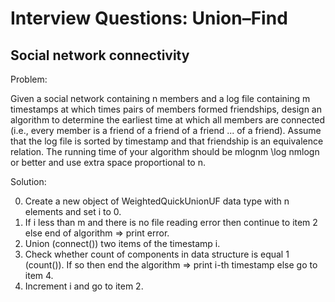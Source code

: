 ﻿# Interview Questions: Union–Find

## Social network connectivity

Problem:

Given a social network containing n members and a log file containing m timestamps at which times pairs of members formed friendships, design an algorithm to determine the earliest time at which all members are connected (i.e., every member is a friend of a friend of a friend ... of a friend). Assume that the log file is sorted by timestamp and that friendship is an equivalence relation. The running time of your algorithm should be mlog⁡nm \log nmlogn or better and use extra space proportional to n.

Solution:

0. Create a new object of WeightedQuickUnionUF data type with n elements and set i to 0.
1. If i less than m and there is no file reading error
        then continue to item 2
    else end of algorithm => print error.
2. Union (connect()) two items of the timestamp i.
3. Check whether count of components in data structure is equal 1 (count()).
    If so then end the algorithm => print i-th timestamp
    else go to item 4.
4. Increment i and go to item 2.

